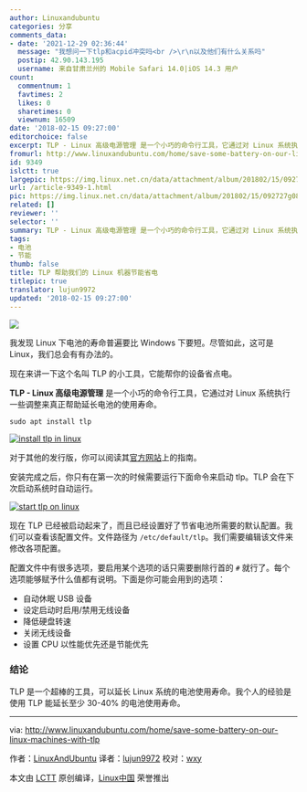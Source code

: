 ```yaml
---
author: Linuxandubuntu
categories: 分享
comments_data:
- date: '2021-12-29 02:36:44'
  message: "我想问一下tlp和acpid冲突吗<br />\r\n以及他们有什么关系吗"
  postip: 42.90.143.195
  username: 来自甘肃兰州的 Mobile Safari 14.0|iOS 14.3 用户
count:
  commentnum: 1
  favtimes: 2
  likes: 0
  sharetimes: 0
  viewnum: 16509
date: '2018-02-15 09:27:00'
editorchoice: false
excerpt: TLP - Linux 高级电源管理 是一个小巧的命令行工具，它通过对 Linux 系统执行一些调整来真正帮助延长电池的使用寿命。
fromurl: http://www.linuxandubuntu.com/home/save-some-battery-on-our-linux-machines-with-tlp
id: 9349
islctt: true
largepic: https://img.linux.net.cn/data/attachment/album/201802/15/092727g08uuxsxz6exn0ll.jpg
url: /article-9349-1.html
pic: https://img.linux.net.cn/data/attachment/album/201802/15/092727g08uuxsxz6exn0ll.jpg.thumb.jpg
related: []
reviewer: ''
selector: ''
summary: TLP - Linux 高级电源管理 是一个小巧的命令行工具，它通过对 Linux 系统执行一些调整来真正帮助延长电池的使用寿命。
tags:
- 电池
- 节能
thumb: false
title: TLP 帮助我们的 Linux 机器节能省电
titlepic: true
translator: lujun9972
updated: '2018-02-15 09:27:00'
---
```


![](/data/attachment/album/201802/15/092727g08uuxsxz6exn0ll.jpg)


我发现 Linux 下电池的寿命普遍要比 Windows 下要短。尽管如此，这可是 Linux，我们总会有有办法的。


现在来讲一下这个名叫 TLP 的小工具，它能帮你的设备省点电。


**TLP - Linux 高级电源管理** 是一个小巧的命令行工具，它通过对 Linux 系统执行一些调整来真正帮助延长电池的使用寿命。



```
sudo apt install tlp

```

[![install tlp in linux](/data/attachment/album/201802/15/092728neii3i4fwmbbiukw.jpg)](http://www.linuxandubuntu.com/uploads/2/1/1/5/21152474/edited/install-tlp-in-linux.jpeg)


对于其他的发行版，你可以阅读其[官方网站](http://linrunner.de/en/tlp/docs/tlp-linux-advanced-power-management.html)上的指南。


安装完成之后，你只有在第一次的时候需要运行下面命令来启动 tlp。TLP 会在下次启动系统时自动运行。


[![start tlp on linux](/data/attachment/album/201802/15/092728se660iub3bjtife0.jpg)](http://www.linuxandubuntu.com/uploads/2/1/1/5/21152474/edited/start-tlp-on-linux.jpeg)


​现在 TLP 已经被启动起来了，而且已经设置好了节省电池所需要的默认配置。我们可以查看该配置文件。文件路径为 `/etc/default/tlp`。我们需要编辑该文件来修改各项配置。


配置文件中有很多选项，要启用某个选项的话只需要删除行首的 `#` 就行了。每个选项能够赋予什么值都有说明。下面是你可能会用到的选项：


* 自动休眠 USB 设备
* 设定启动时启用/禁用无线设备
* 降低硬盘转速
* 关闭无线设备
* 设置 CPU 以性能优先还是节能优先


### 结论


​TLP 是一个超棒的工具，可以延长 Linux 系统的电池使用寿命。我个人的经验是使用 TLP 能延长至少 30-40% 的电池使用寿命。




---


via: <http://www.linuxandubuntu.com/home/save-some-battery-on-our-linux-machines-with-tlp>


作者：[LinuxAndUbuntu](http://www.linuxandubuntu.com) 译者：[lujun9972](https://github.com/lujun9972) 校对：[wxy](https://github.com/wxy)


本文由 [LCTT](https://github.com/LCTT/TranslateProject) 原创编译，[Linux中国](https://linux.cn/) 荣誉推出